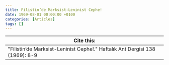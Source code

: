 ```yaml
---
title: Filistin’de Marksist-Leninist Cephe!
date: 1969-08-01 00:00:00 +0100
categories: [Articles]
tags: []
---
```




| Cite this:   |
|--------|
| "Filistin’de Marksist-Leninist Cephe!." Haftalık Ant Dergisi 138 (1969): 8-9 

